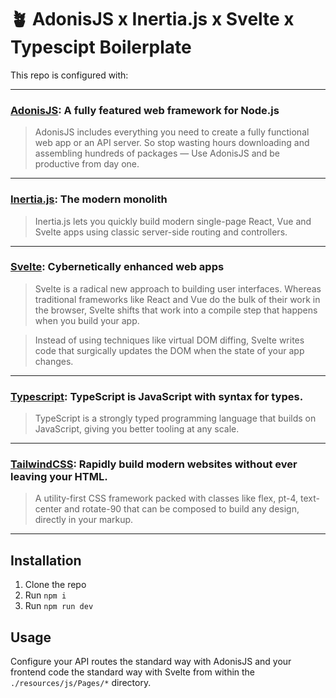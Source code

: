 # 🪴 AdonisJS x Inertia.js x Svelte x Typescipt Boilerplate

This repo is configured with:

---

### [AdonisJS](https://adonisjs.com/): A fully featured web framework for Node.js

> AdonisJS includes everything you need to create a fully functional web app or an API server. So stop wasting hours downloading and assembling hundreds of packages — Use AdonisJS and be productive from day one.

---

### [Inertia.js](https://inertiajs.com/): The modern monolith

> Inertia.js lets you quickly build modern single-page React, Vue and Svelte apps using classic server-side routing and controllers.

---

### [Svelte](https://svelte.dev/): Cybernetically enhanced web apps

> Svelte is a radical new approach to building user interfaces. Whereas traditional frameworks like React and Vue do the bulk of their work in the browser, Svelte shifts that work into a compile step that happens when you build your app.

> Instead of using techniques like virtual DOM diffing, Svelte writes code that surgically updates the DOM when the state of your app changes.

---

### [Typescript](https://www.typescriptlang.org/): TypeScript is JavaScript with syntax for types.

> TypeScript is a strongly typed programming language that builds on JavaScript, giving you better tooling at any scale.

---

### [TailwindCSS](https://tailwindcss.com/): Rapidly build modern websites without ever leaving your HTML.

> A utility-first CSS framework packed with classes like flex, pt-4, text-center and rotate-90 that can be composed to build any design, directly in your markup.

---

## Installation

1. Clone the repo
2. Run `npm i`
3. Run `npm run dev`

## Usage

Configure your API routes the standard way with AdonisJS and your frontend code the standard way with Svelte from within the `./resources/js/Pages/*` directory.
